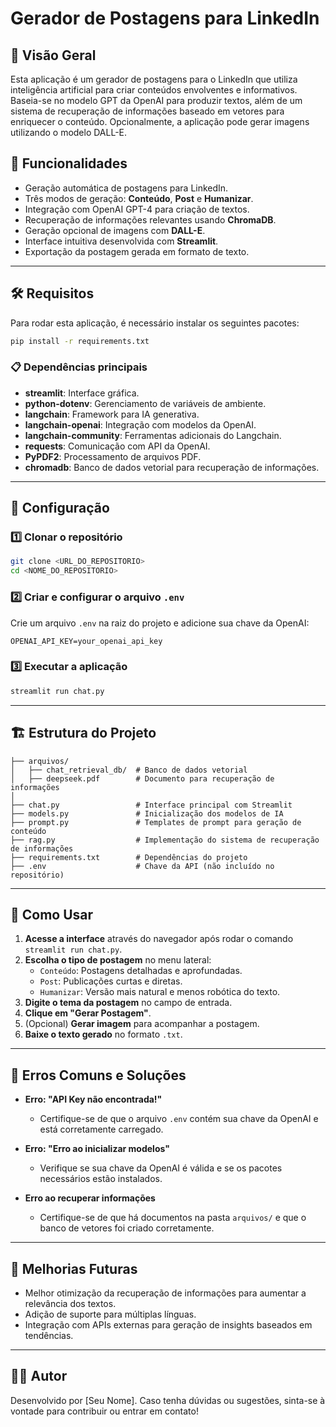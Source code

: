 # Gerador de Postagens para LinkedIn

## 📌 Visão Geral
Esta aplicação é um gerador de postagens para o LinkedIn que utiliza inteligência artificial para criar conteúdos envolventes e informativos. Baseia-se no modelo GPT da OpenAI para produzir textos, além de um sistema de recuperação de informações baseado em vetores para enriquecer o conteúdo. Opcionalmente, a aplicação pode gerar imagens utilizando o modelo DALL-E.

## 🚀 Funcionalidades
- Geração automática de postagens para LinkedIn.
- Três modos de geração: **Conteúdo**, **Post** e **Humanizar**.
- Integração com OpenAI GPT-4 para criação de textos.
- Recuperação de informações relevantes usando **ChromaDB**.
- Geração opcional de imagens com **DALL-E**.
- Interface intuitiva desenvolvida com **Streamlit**.
- Exportação da postagem gerada em formato de texto.

---

## 🛠️ Requisitos
Para rodar esta aplicação, é necessário instalar os seguintes pacotes:

```sh
pip install -r requirements.txt
```

### 📋 Dependências principais
- **streamlit**: Interface gráfica.
- **python-dotenv**: Gerenciamento de variáveis de ambiente.
- **langchain**: Framework para IA generativa.
- **langchain-openai**: Integração com modelos da OpenAI.
- **langchain-community**: Ferramentas adicionais do Langchain.
- **requests**: Comunicação com API da OpenAI.
- **PyPDF2**: Processamento de arquivos PDF.
- **chromadb**: Banco de dados vetorial para recuperação de informações.

---

## 🔧 Configuração
### 1️⃣ Clonar o repositório
```sh
git clone <URL_DO_REPOSITORIO>
cd <NOME_DO_REPOSITORIO>
```

### 2️⃣ Criar e configurar o arquivo `.env`
Crie um arquivo `.env` na raiz do projeto e adicione sua chave da OpenAI:

```
OPENAI_API_KEY=your_openai_api_key
```

### 3️⃣ Executar a aplicação
```sh
streamlit run chat.py
```

---

## 🏗️ Estrutura do Projeto

```
├── arquivos/
│   ├── chat_retrieval_db/  # Banco de dados vetorial
│   ├── deepseek.pdf        # Documento para recuperação de informações
│
├── chat.py                 # Interface principal com Streamlit
├── models.py               # Inicialização dos modelos de IA
├── prompt.py               # Templates de prompt para geração de conteúdo
├── rag.py                  # Implementação do sistema de recuperação de informações
├── requirements.txt        # Dependências do projeto
├── .env                    # Chave da API (não incluído no repositório)
```

---

## 📜 Como Usar
1. **Acesse a interface** através do navegador após rodar o comando `streamlit run chat.py`.
2. **Escolha o tipo de postagem** no menu lateral:
   - `Conteúdo`: Postagens detalhadas e aprofundadas.
   - `Post`: Publicações curtas e diretas.
   - `Humanizar`: Versão mais natural e menos robótica do texto.
3. **Digite o tema da postagem** no campo de entrada.
4. **Clique em "Gerar Postagem"**.
5. (Opcional) **Gerar imagem** para acompanhar a postagem.
6. **Baixe o texto gerado** no formato `.txt`.

---

## 🛑 Erros Comuns e Soluções
- **Erro: "API Key não encontrada!"**
  - Certifique-se de que o arquivo `.env` contém sua chave da OpenAI e está corretamente carregado.

- **Erro: "Erro ao inicializar modelos"**
  - Verifique se sua chave da OpenAI é válida e se os pacotes necessários estão instalados.

- **Erro ao recuperar informações**
  - Certifique-se de que há documentos na pasta `arquivos/` e que o banco de vetores foi criado corretamente.

---

## 📌 Melhorias Futuras
- Melhor otimização da recuperação de informações para aumentar a relevância dos textos.
- Adição de suporte para múltiplas línguas.
- Integração com APIs externas para geração de insights baseados em tendências.

---

## 👨‍💻 Autor
Desenvolvido por [Seu Nome]. Caso tenha dúvidas ou sugestões, sinta-se à vontade para contribuir ou entrar em contato!

